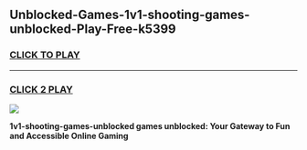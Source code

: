 
## Unblocked-Games-1v1-shooting-games-unblocked-Play-Free-k5399
<h3>
<a href="https://premium76.site?title=1v1-shooting-games-unblocked&ref=20A">CLICK TO PLAY</a></h3>
<hr>

<h3>
<a href="https://premium76.site?title=1v1-shooting-games-unblocked&ref=20A">CLICK 2 PLAY</a>
  
</h3>

<a href="https://premium76.site?title=1v1-shooting-games-unblocked&ref=20A"><img src="https://clearcache.store/games.png"></a>


**1v1-shooting-games-unblocked games unblocked: Your Gateway to Fun and Accessible Online Gaming**
